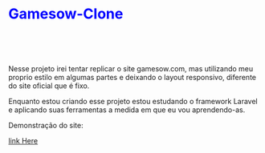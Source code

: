 <h1 style="color:blue;"> Gamesow-Clone</h1>
<br><br><br>
<p>Nesse projeto irei tentar replicar o site gamesow.com, mas utilizando meu proprio estilo em algumas partes e deixando o layout responsivo, diferente do site oficial que é fixo.</p>
<p>Enquanto estou criando esse projeto estou estudando o framework Laravel e aplicando suas ferramentas a medida em que eu vou aprendendo-as.</p>

<p> Demonstração do site: </p>
<a href="https://www.linkedin.com/posts/flavio-da-silva-ferreira-9239751b0_laravel-php-html-activity-6739338237011132416-nlB-">link Here</a>
